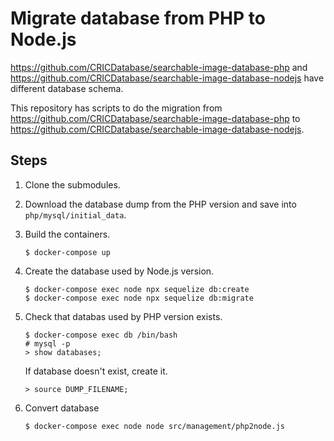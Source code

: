 # Migrate database from PHP to Node.js

https://github.com/CRICDatabase/searchable-image-database-php
and
https://github.com/CRICDatabase/searchable-image-database-nodejs
have different database schema.

This repository has scripts to do the migration
from
https://github.com/CRICDatabase/searchable-image-database-php
to
https://github.com/CRICDatabase/searchable-image-database-nodejs.

## Steps

1. Clone the submodules.
2. Download the database dump from the PHP version and save into `php/mysql/initial_data`.
3. Build the containers.

   ```
   $ docker-compose up
   ```
4. Create the database used by Node.js version. 

   ```
   $ docker-compose exec node npx sequelize db:create
   $ docker-compose exec node npx sequelize db:migrate
   ```
5. Check that databas used by PHP version exists.

   ```
   $ docker-compose exec db /bin/bash
   # mysql -p
   > show databases;
   ```

   If database doesn't exist,
   create it.

   ```
   > source DUMP_FILENAME;
   ```
6. Convert database

   ```
   $ docker-compose exec node node src/management/php2node.js
   ```